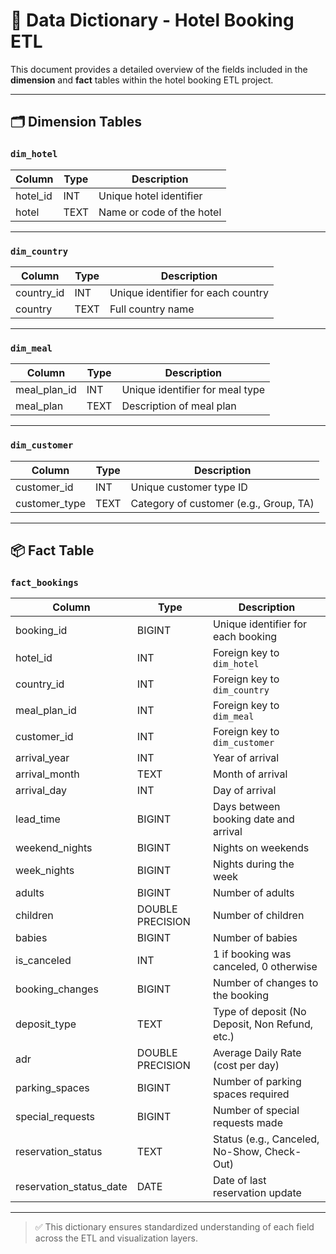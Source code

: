 # 📘 Data Dictionary - Hotel Booking ETL

This document provides a detailed overview of the fields included in the **dimension** and **fact** tables within the hotel booking ETL project.

---

## 🗂️ Dimension Tables

### `dim_hotel`

| Column   | Type | Description               |
| -------- | ---- | ------------------------- |
| hotel_id | INT  | Unique hotel identifier   |
| hotel    | TEXT | Name or code of the hotel |

---

### `dim_country`

| Column     | Type | Description                        |
| ---------- | ---- | ---------------------------------- |
| country_id | INT  | Unique identifier for each country |
| country    | TEXT | Full country name                  |

---

### `dim_meal`

| Column       | Type | Description                     |
| ------------ | ---- | ------------------------------- |
| meal_plan_id | INT  | Unique identifier for meal type |
| meal_plan    | TEXT | Description of meal plan        |

---

### `dim_customer`

| Column        | Type | Description                            |
| ------------- | ---- | -------------------------------------- |
| customer_id   | INT  | Unique customer type ID                |
| customer_type | TEXT | Category of customer (e.g., Group, TA) |

---

## 📦 Fact Table

### `fact_bookings`

| Column                  | Type             | Description                                    |
| ----------------------- | ---------------- | ---------------------------------------------- |
| booking_id              | BIGINT           | Unique identifier for each booking             |
| hotel_id                | INT              | Foreign key to `dim_hotel`                     |
| country_id              | INT              | Foreign key to `dim_country`                   |
| meal_plan_id            | INT              | Foreign key to `dim_meal`                      |
| customer_id             | INT              | Foreign key to `dim_customer`                  |
| arrival_year            | INT              | Year of arrival                                |
| arrival_month           | TEXT             | Month of arrival                               |
| arrival_day             | INT              | Day of arrival                                 |
| lead_time               | BIGINT           | Days between booking date and arrival          |
| weekend_nights          | BIGINT           | Nights on weekends                             |
| week_nights             | BIGINT           | Nights during the week                         |
| adults                  | BIGINT           | Number of adults                               |
| children                | DOUBLE PRECISION | Number of children                             |
| babies                  | BIGINT           | Number of babies                               |
| is_canceled             | INT              | 1 if booking was canceled, 0 otherwise         |
| booking_changes         | BIGINT           | Number of changes to the booking               |
| deposit_type            | TEXT             | Type of deposit (No Deposit, Non Refund, etc.) |
| adr                     | DOUBLE PRECISION | Average Daily Rate (cost per day)              |
| parking_spaces          | BIGINT           | Number of parking spaces required              |
| special_requests        | BIGINT           | Number of special requests made                |
| reservation_status      | TEXT             | Status (e.g., Canceled, No-Show, Check-Out)    |
| reservation_status_date | DATE             | Date of last reservation update                |

---

> ✅ This dictionary ensures standardized understanding of each field across the ETL and visualization layers.
